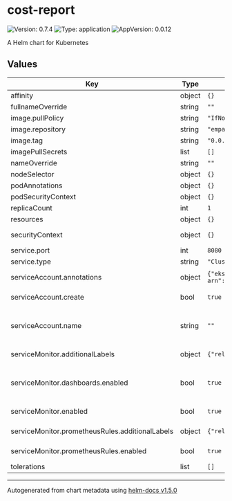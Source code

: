 # cost-report

![Version: 0.7.4](https://img.shields.io/badge/Version-0.7.4-informational?style=flat-square) ![Type: application](https://img.shields.io/badge/Type-application-informational?style=flat-square) ![AppVersion: 0.0.12](https://img.shields.io/badge/AppVersion-0.0.12-informational?style=flat-square)

A Helm chart for Kubernetes

## Values

| Key | Type | Default | Description |
|-----|------|---------|-------------|
| affinity | object | `{}` | Kubernetes pod affinity |
| fullnameOverride | string | `""` | Chart full name override |
| image.pullPolicy | string | `"IfNotPresent"` | Image pullpolicy |
| image.repository | string | `"empathyco/cost-report"` | Image repository |
| image.tag | string | `"0.0.12"` | Image tag |
| imagePullSecrets | list | `[]` | Image pull secrets |
| nameOverride | string | `""` | Chart name override |
| nodeSelector | object | `{}` | Kubernetes node selector |
| podAnnotations | object | `{}` | Custom pod annotations |
| podSecurityContext | object | `{}` | Custom pod security context |
| replicaCount | int | `1` | Number of deployment replicas |
| resources | object | `{}` | Container resources |
| securityContext | object | `{}` | Custom container security context |
| service.port | int | `8080` | Service port |
| service.type | string | `"ClusterIP"` | Service type  |
| serviceAccount.annotations | object | `{"eks.amazonaws.com/role-arn":{}}` | Annotations to add to the service account |
| serviceAccount.create | bool | `true` | Specifies whether a service account should be created |
| serviceAccount.name | string | `""` | The name of the service account to use. If not set and create is true, a name is generated using the fullname template |
| serviceMonitor.additionalLabels | object | `{"release":"prometheus"}` | Prometheus instance selector labels |
| serviceMonitor.dashboards.enabled | bool | `true` | Create Grafana dashboard. This dashboard requires the recording rules in serviceMonitor.prometheusRules |
| serviceMonitor.enabled | bool | `true` | if true, creates a Prometheus Operator ServiceMonitor |
| serviceMonitor.prometheusRules.additionalLabels | object | `{"release":"prometheus"}` | prometheusRules selector labels. |
| serviceMonitor.prometheusRules.enabled | bool | `true` | Create Prometheus recording rules. |
| tolerations | list | `[]` | Kubernetes tolerations |

----------------------------------------------
Autogenerated from chart metadata using [helm-docs v1.5.0](https://github.com/norwoodj/helm-docs/releases/v1.5.0)
